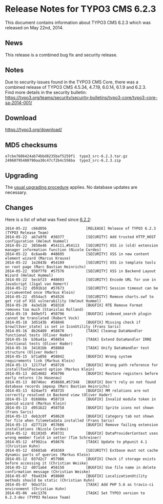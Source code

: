 Release Notes for TYPO3 CMS 6.2.3
=================================

This document contains information about TYPO3 CMS 6.2.3 which was
released on May 22nd, 2014.

News
----

This release is a combined bug fix and security release.

Notes
-----

Due to security issues found in the TYPO3 CMS Core, there was a combined
release of TYPO3 CMS 4.5.34, 4.7.19, 6.0.14, 6.1.9 and 6.2.3.\
Find more details in the security bulletin:
<https://typo3.org/teams/security/security-bulletins/typo3-core/typo3-core-sa-2014-001/>

Download
--------

<https://typo3.org/download/>

MD5 checksums
-------------

    e7cbe7686424ab74bbd8235baf5259f1  typo3_src-6.2.3.tar.gz
    24960795480790aa30c47cf2b4c556ba  typo3_src-6.2.3.zip

Upgrading
---------

The [usual upgrading
procedure](https://docs.typo3.org/typo3cms/InstallationGuide/) applies.
No database updates are necessary.

Changes
-------

Here is a list of what was fixed since
[6.2.2](TYPO3_CMS_6.2.2 "wikilink"):

    2014-05-22  c66d056                  [RELEASE] Release of TYPO3 6.2.3 (TYPO3 Release Team)
    2014-05-22  ab7a9f8  #30377          [SECURITY] Add trusted HTTP_HOST configuration (Helmut Hummel)
    2014-05-22  3858e46  #54111,#54113   [SECURITY] XSS in (old) extension manager information function (Nicole Cordes)
    2014-05-22  6c6ae4b  #48695          [SECURITY] XSS in new content element wizard (Marcus Krause)
    2014-05-22  1e2843b  #54109          [SECURITY] XSS in template tools on root page (Marc Bastian Heinrichs)
    2014-05-22  938f7f8  #57576          [SECURITY] XSS in Backend Layout Wizard (Helmut Hummel)
    2014-05-22  5ecbf23  #48693          [SECURITY] Encode URL for use in JavaScript (Jigal van Hemert)
    2014-05-22  d591b1d  #57673          [SECURITY] Session timeout can be circumvented once (Markus Klein)
    2014-05-22  d554ac5  #54526          [SECURITY] Remove charts.swf to get rid of XSS vulnerability (Helmut Hummel)
    2014-05-20  4a3e526  #58310          [BUGFIX] RTE Remove Format removes too much (Stanislas Rolland)
    2014-05-19  849e5f1  #58796          [BUGFIX] indexed_search plugin cannot be translated (Robert Vock)
    2014-05-18  3d5143b  #58846          [BUGFIX] Missing check if $row[t3ver_state] is set in IconUtility (Frans Saris)
    2014-05-16  8b26489  #58870          [TASK] Cleanup DataHandler functional tests (Oliver Hader)
    2014-05-16  b36a41a  #58854          [TASK] Extend DataHandler IRRE functional tests (Oliver Hader)
    2014-05-16  34181bb  #58868          [TASK] Unify DataHandler test structure (Oliver Hader)
    2014-05-15  b71a056  #58842          [BUGFIX] Wrong system requirements link (Markus Klein)
    2014-05-13  12177af  #58720          [BUGFIX] Wrong path reference for installToolPassword option (Markus Klein)
    2014-05-13  dd14682  #56796          [BUGFIX] Restore registers before early returns (Jo Hasenau)
    2014-05-13  88746ec  #58688,#57348   [BUGFIX] Don't rely on not found database records impexp (Marc Bastian Heinrichs)
    2014-05-13  624aef3  #58735          [BUGFIX] MM relations are not correctly resolved in Backend view (Oliver Hader)
    2014-05-13  016860a  #58719          [BUGFIX] Invalid module token in openid wizard (Markus Klein)
    2014-05-13  d951b22  #58758          [BUGFIX] Sprite icons not shown (Frans Saris)
    2014-05-13  deb3c0f  #58620          [BUGFIX] Category tab not shown for file when filemetadata installed (Frans Saris)
    2014-05-13  d277119  #57606          [BUGFIX] Remove failing extension installations (Nicole Cordes)
    2014-05-12  01103d5  #58731          [BUGFIX] DataProviderContext uses wrong member field in setter (Tim Schreiner)
    2014-05-12  4f982ca  #58676          [TASK] Update to phpunit 4.1 (Christian Kuhn)
    2014-05-12  65603ab  #58369          [SECURITY] Extbase must not cache dynamic parts of queries (Markus Klein)
    2014-05-12  037d2c7  #57986          [BUGFIX] Check if storage exists before accessing it (Christian Weiske)
    2014-05-12  d071a64  #58150          [BUGFIX] Use file name in delete confirmation message (Christian Weiske)
    2014-05-07  f0a4334  #58600          [BUGFIX] LocalizationUtility methods should be static (Christian Kuhn)
    2014-05-07  9da1f2c                  [TASK] Add PHP 5.6 as travis-ci environment (Christian Kuhn)
    2014-05-06  e4c1376                  [TASK] Set TYPO3 version to 6.2.3-dev (TYPO3 Release Team)


